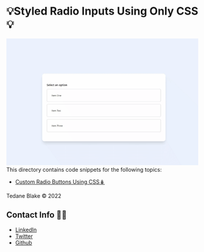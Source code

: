 # 💡Styled Radio Inputs Using Only CSS💡 
 
![demo gif](image/demo.gif)
This directory contains code snippets for the following topics: 

- [Custom Radio Buttons Using CSS🪆](./index.html) 


Tedane Blake &copy; 2022

## Contact Info 👋🏿

- [LinkedIn](https://www.linkedin.com/in/tedane-blake-5b1b4b1b3/)
- [Twitter](https://twitter.com/tedaneblake)
- [Github](https://github.com/tedtalksbits)
